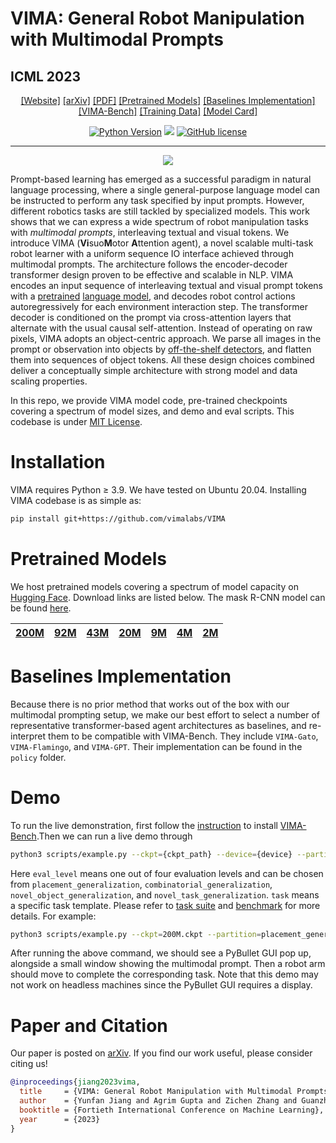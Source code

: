 # VIMA: General Robot Manipulation with Multimodal Prompts
## ICML 2023
<div align="center">

[[Website]](https://vimalabs.github.io/)
[[arXiv]](https://arxiv.org/abs/2210.03094)
[[PDF]](https://vimalabs.github.io/assets/vima_paper.pdf)
[[Pretrained Models]](#Pretrained-Models)
[[Baselines Implementation]](#Baselines-Implementation)
[[VIMA-Bench]](https://github.com/vimalabs/VimaBench)
[[Training Data]](https://huggingface.co/datasets/VIMA/VIMA-Data)
[[Model Card]](model-card.md)

[![Python Version](https://img.shields.io/badge/Python-3.9-blue.svg)](https://github.com/vimalabs/VIMA)
[<img src="https://img.shields.io/badge/Framework-PyTorch-red.svg"/>](https://pytorch.org/)
[![GitHub license](https://img.shields.io/github/license/vimalabs/VIMA)](https://github.com/vimalabs/VIMA/blob/main/LICENSE)
______________________________________________________________________
![](images/pull.png)
</div>

Prompt-based learning has emerged as a successful paradigm in natural language processing, where a single general-purpose language model can be instructed to perform any task specified by input prompts. However, different robotics tasks are still tackled by specialized models. This work shows that we can express a wide spectrum of robot manipulation tasks with *multimodal prompts*, interleaving textual and visual tokens.
We introduce VIMA (**Vi**suo**M**otor **A**ttention agent), a novel scalable multi-task robot learner with a uniform sequence IO interface achieved through multimodal prompts. The architecture follows the encoder-decoder transformer design proven to be effective and scalable in NLP. VIMA encodes an input sequence of interleaving textual and visual prompt tokens with a [pretrained](https://www.deepmind.com/publications/multimodal-few-shot-learning-with-frozen-language-models) [language model](https://ai.googleblog.com/2020/02/exploring-transfer-learning-with-t5.html), and decodes robot control actions autoregressively for each environment interaction step. The transformer decoder is conditioned on the prompt via cross-attention layers that alternate with the usual causal self-attention. Instead of operating on raw pixels, VIMA adopts an object-centric approach. We parse all images in the prompt or observation into objects by [off-the-shelf detectors](https://arxiv.org/abs/1703.06870), and flatten them into sequences of object tokens. All these design choices combined deliver a conceptually simple architecture with strong model and data scaling properties.

In this repo, we provide VIMA model code, pre-trained checkpoints covering a spectrum of model sizes, and demo and eval scripts. This codebase is under [MIT License](LICENSE).

# Installation
VIMA requires Python ≥ 3.9. We have tested on Ubuntu 20.04. Installing VIMA codebase is as simple as:

```bash
pip install git+https://github.com/vimalabs/VIMA
```

# Pretrained Models
We host pretrained models covering a spectrum of model capacity on [Hugging Face](https://huggingface.co/VIMA/VIMA). Download links are listed below. The mask R-CNN model can be found [here](https://huggingface.co/VIMA/VIMA/resolve/main/mask_rcnn.pth).

| [200M](https://huggingface.co/VIMA/VIMA/resolve/main/200M.ckpt) | [92M](https://huggingface.co/VIMA/VIMA/resolve/main/92M.ckpt) | [43M](https://huggingface.co/VIMA/VIMA/resolve/main/43M.ckpt) | [20M](https://huggingface.co/VIMA/VIMA/resolve/main/20M.ckpt) | [9M](https://huggingface.co/VIMA/VIMA/resolve/main/9M.ckpt) | [4M](https://huggingface.co/VIMA/VIMA/resolve/main/4M.ckpt) | [2M](https://huggingface.co/VIMA/VIMA/resolve/main/2M.ckpt)    |
|-----------------------------------------------------------------|---------------------------------------------------------------|---------------------------------------------------------------|---------------------------------------------------------------|-------------------------------------------------------------|-------------------------------------------------------------|-----|

# Baselines Implementation
Because there is no prior method that works out of the box with our multimodal prompting setup, we make our best effort to select a number of representative transformer-based agent architectures as baselines, and re-interpret them to be compatible with VIMA-Bench. They include ```VIMA-Gato```, ```VIMA-Flamingo```, and ```VIMA-GPT```. Their implementation can be found in the ```policy``` folder.

# Demo
To run the live demonstration, first follow the [instruction](https://github.com/vimalabs/VimaBench/tree/main#installation) to install [VIMA-Bench](https://github.com/vimalabs/VimaBench).Then we can run a live demo through

```bash
python3 scripts/example.py --ckpt={ckpt_path} --device={device} --partition={eval_level} --task={task}
```

Here `eval_level` means one out of four evaluation levels and can be chosen from `placement_generalization`, `combinatorial_generalization`, `novel_object_generalization`, and `novel_task_generalization`. `task` means a specific task template. Please refer to [task suite](https://github.com/vimalabs/VimaBench/tree/main#task-suite) and [benchmark](https://github.com/vimalabs/VimaBench/tree/main#evaluation-benchmark) for more details. For example:

```bash
python3 scripts/example.py --ckpt=200M.ckpt --partition=placement_generalization --task=follow_order
```

After running the above command, we should see a PyBullet GUI pop up, alongside a small window showing the multimodal prompt. Then a robot arm should move to complete the corresponding task. Note that this demo may not work on headless machines since the PyBullet GUI requires a display.

# Paper and Citation

Our paper is posted on [arXiv](https://arxiv.org/abs/2210.03094). If you find our work useful, please consider citing us! 

```bibtex
@inproceedings{jiang2023vima,
  title     = {VIMA: General Robot Manipulation with Multimodal Prompts},
  author    = {Yunfan Jiang and Agrim Gupta and Zichen Zhang and Guanzhi Wang and Yongqiang Dou and Yanjun Chen and Li Fei-Fei and Anima Anandkumar and Yuke Zhu and Linxi Fan},
  booktitle = {Fortieth International Conference on Machine Learning},
  year      = {2023}
}
```
